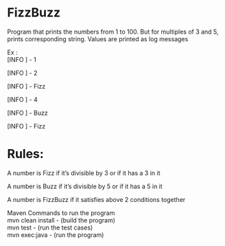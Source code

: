 # FizzBuzz
Program that prints the numbers from 1 to 100. But for multiples of 3 and 5, prints corresponding string. Values are printed as log messages

Ex : </br>
[INFO ] - 1

[INFO ] - 2

[INFO ] - Fizz

[INFO ] - 4

[INFO ] - Buzz

[INFO ] - Fizz



# Rules:

A number is Fizz if it’s divisible by 3 or if it has a 3 in it </br>

A number is Buzz if it’s divisible by 5 or if it has a 5 in it </br>

A number is FizzBuzz if it satisfies above 2 conditions together </br>



Maven Commands to run the program </br>
mvn clean install - (build the program) </br>
mvn test - (run the test cases) </br>
mvn exec:java - (run the program) </br>
